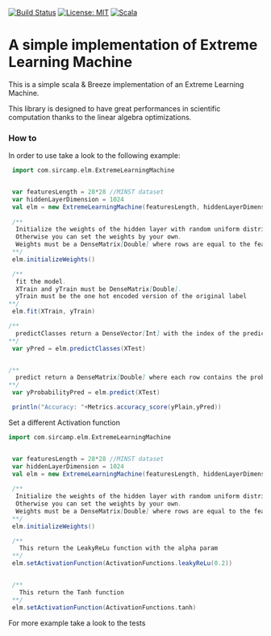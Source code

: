 [![Build Status](https://travis-ci.com/sirCamp/simple-extreme-learning-machine.svg?branch=master)](https://travis-ci.com/sirCamp/simple-extreme-learning-machine)
[![License: MIT](https://img.shields.io/badge/License-MIT-yellow.svg)](https://opensource.org/licenses/MIT)
[![Scala](https://img.shields.io/badge/scala-v2.12-blue)](https://img.shields.io/badge/scala-v2.12-blue)


# A simple implementation of Extreme Learning Machine

This is a simple scala & Breeze implementation of an Extreme Learning Machine.

This library is designed to have great performances in scientific computation thanks to the linear algebra optimizations.


### How to

In order to use take a look to the following example:
```scala
 import com.sircamp.elm.ExtremeLearningMachine


 var featuresLength = 28*28 //MINST dataset
 var hiddenLayerDimension = 1024
 val elm = new ExtremeLearningMachine(featuresLength, hiddenLayerDimension)
 
 /**
  Initialize the weights of the hidden layer with random uniform distribution
  Otherwise you can set the weights by your own. 
  Weights must be a DenseMatrix[Double] where rows are equal to the featuresLength
 **/
 elm.initializeWeights() 

 /**
  fit the model.
  XTrain and yTrain must be DenseMatrix[Double].
  yTrain must be the one hot encoded version of the original label
**/
 elm.fit(XTrain, yTrain)

/**
  predictClasses return a DenseVector[Int] with the index of the predicted class 
**/
 var yPred = elm.predictClasses(XTest)


/**
  predict return a DenseMatrix[Double] where each row contains the probability of the element to belongs to the class 
**/
 var yProbabilityPred = elm.predict(XTest)

 println("Accuracy: "+Metrics.accuracy_score(yPlain,yPred))


```

Set a different Activation function
```scala
import com.sircamp.elm.ExtremeLearningMachine


 var featuresLength = 28*28 //MINST dataset
 var hiddenLayerDimension = 1024
 val elm = new ExtremeLearningMachine(featuresLength, hiddenLayerDimension)
 
 /**
  Initialize the weights of the hidden layer with random uniform distribution
  Otherwise you can set the weights by your own. 
  Weights must be a DenseMatrix[Double] where rows are equal to the featuresLength
 **/
 elm.initializeWeights() 

 /**
   This return the LeakyReLu function with the alpha param
 **/
 elm.setActivationFunction(ActivationFunctions.leakyReLu(0.2))


 /**
   This return the Tanh function
 **/
 elm.setActivationFunction(ActivationFunctions.tanh)
```

For more example take a look to the tests